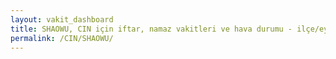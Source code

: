 ```yaml
---
layout: vakit_dashboard
title: SHAOWU, CIN için iftar, namaz vakitleri ve hava durumu - ilçe/eyalet seç
permalink: /CIN/SHAOWU/
---
```


<script type="text/javascript">
  var GLOBAL_COUNTRY = 'CIN';
  var GLOBAL_CITY = 'SHAOWU';
  var GLOBAL_STATE = '';
  var lat = 72;
  var lon = 21;
</script>

